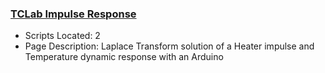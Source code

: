 ### [TCLab Impulse Response](https://www.apmonitor.com/pdc/index.php/Main/TCLabImpulseResponse)
- Scripts Located: 2
- Page Description: Laplace Transform solution of a Heater impulse and Temperature dynamic response with an Arduino
